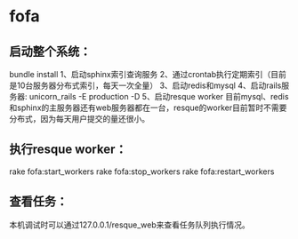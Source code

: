 fofa
====

启动整个系统：
---
bundle install
1、启动sphinx索引查询服务
2、通过crontab执行定期索引（目前是10台服务器分布式索引，每天一次全量）
3、启动redis和mysql
4、启动rails服务器: unicorn_rails -E production -D 
5、启动resque worker
目前mysql、redis和sphinx的主服务器还有web服务器都在一台，resque的worker目前暂时不需要分布式，因为每天用户提交的量还很小。

执行resque worker：
---
rake fofa:start_workers
rake fofa:stop_workers
rake fofa:restart_workers

查看任务：
---
本机调试时可以通过127.0.0.1/resque_web来查看任务队列执行情况。
